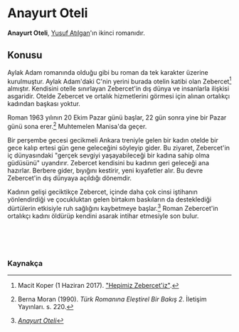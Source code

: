 # Anayurt Oteli<br/> 

**Anayurt Oteli**, [Yusuf Atılgan](https://tr.wikipedia.org/wiki/Yusuf_At%C4%B1lgan)'ın ikinci romanıdır.

## Konusu

Aylak Adam romanında olduğu gibi bu roman da tek karakter üzerine kurulmuştur. Aylak Adam'daki C'nin yerini burada otelin katibi olan Zebercet[^1] almıştır. Kendisini otelle sınırlayan Zebercet'in dış dünya ve insanlarla ilişkisi asgaridir. Otelde Zebercet ve ortalık hizmetlerini görmesi için alınan ortalıkçı kadından başkası yoktur.

Roman 1963 yılının 20 Ekim Pazar günü başlar, 22 gün sonra yine bir Pazar günü sona erer.[^2] Muhtemelen Manisa'da geçer.

Bir perşembe gecesi gecikmeli Ankara treniyle gelen bir kadın otelde bir gece kalıp ertesi gün gene geleceğini söyleyip gider. Bu ziyaret, Zebercet'in iç dünyasındaki "gerçek sevgiyi yaşayabileceği bir kadına sahip olma güdüsünü" uyandırır. Zebercet kendisini bu kadının geri geleceği ana hazırlar. Berbere gider, bıyığını kestirir, yeni kıyafetler alır. Bu devre Zebercet'in dış dünyaya açıldığı dönemdir.

Kadının gelişi geciktikçe Zebercet, içinde daha çok cinsi iştihanın yönlendirdiği ve çocukluktan gelen birtakım baskıların da desteklediği dürtülerin etkisiyle ruh sağlığını kaybetmeye başlar.[^3] Roman Zebercet'in ortalıkçı kadını öldürüp kendini asarak intihar etmesiyle son bulur.

<br/><br/><br/>
### Kaynakça

[^1]: Macit Koper (1 Haziran 2017). ["Hepimiz Zebercet'iz"](https://web.archive.org/web/20170606132023/https://t24.com.tr/k24/yazi/hepimiz-zebercetiz,1246).

[^2]: Berna Moran (1990). *Türk Romanına Eleştirel Bir Bakış 2*. İletişim Yayınları. s. 220.

[^3]: [*Anayurt Oteli*](http://www.turkedebiyati.org/kitap_ozetleri/anayurt_oteli.html)
